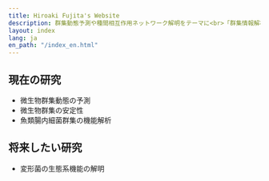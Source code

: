 ```yaml
---
title: Hiroaki Fujita's Website
description: 群集動態予測や種間相互作用ネットワーク解明をテーマに<br>「群集情報解析屋」を目指しています.
layout: index
lang: ja
en_path: "/index_en.html"
---
```


## 現在の研究
- 微生物群集動態の予測
- 微生物群集の安定性
- 魚類腸内細菌群集の機能解析
  
## 将来したい研究
- 変形菌の生態系機能の解明